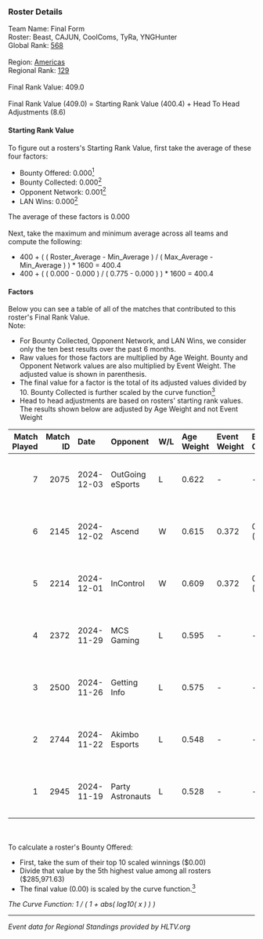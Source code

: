 ### Roster Details<br />
Team Name: Final Form<br />
Roster: Beast, CAJUN, CoolComs, TyRa, YNGHunter<br />
Global Rank: [568](../../standings_global_2025_02_28.md)<br />
<br />
Region: [Americas]( ../../standings_americas_2025_02_28.md)<br />
Regional Rank: [129]( ../../standings_americas_2025_02_28.md)<br />
<br />
Final Rank Value:  409.0<br />
<br />
Final Rank Value (409.0) = Starting Rank Value (400.4) + Head To Head Adjustments (8.6)<br />

#### Starting Rank Value<br />
To figure out a rosters's Starting Rank Value, first take the average of these four factors:<br />
- Bounty Offered: 0.000[<sup>1</sup>](#table2)
- Bounty Collected: 0.000[<sup>2</sup>](#table1)
- Opponent Network: 0.001[<sup>2</sup>](#table1)
- LAN Wins: 0.000[<sup>2</sup>](#table1)

The average of these factors is 0.000<br />
<br />
Next, take the maximum and minimum average across all teams and compute the following:<br />
- 400 + ( ( Roster_Average - Min_Average ) / ( Max_Average - Min_Average ) ) * 1600 = 400.4
- 400 + ( ( 0.000 - 0.000 ) / ( 0.775 - 0.000 ) ) * 1600 = 400.4


#### Factors<br />
Below you can see a table of all of the matches that contributed to this roster's Final Rank Value.<br />
Note:<br />

- For Bounty Collected, Opponent Network, and LAN Wins, we consider only the ten best results over the past 6 months.
- Raw values for those factors are multiplied by Age Weight. Bounty and Opponent Network values are also multiplied by Event Weight. The adjusted value is shown in parenthesis.
- The final value for a factor is the total of its adjusted values divided by 10. Bounty Collected is further scaled by the curve function[<sup>3</sup>](#curveFunction)
- Head to head adjustments are based on rosters' starting rank values. The results shown below are adjusted by Age Weight and not Event Weight
<span id="table1"></span><br />


| Match Played | Match ID | Date       | Opponent         | W/L | Age Weight | Event Weight | Bounty Collected | Opponent Network | LAN Wins  | H2H Adj. | Roster                                  |
| -: | -: | :- | :- | :- | :- | :- | :- | :- | :- | -: | :- |
|            7 |     2075 | 2024-12-03 | OutGoing eSports | L   | 0.622      | -            | -                | -                | -         |    -3.88 | Beast, CAJUN, CoolComs, TyRa, YNGHunter |
|            6 |     2145 | 2024-12-02 | Ascend           | W   | 0.615      | 0.372        | 0.000 (0.000)    | 0.030 (0.007)    | 0 (0.000) |    11.71 | Beast, CAJUN, CoolComs, TyRa, YNGHunter |
|            5 |     2214 | 2024-12-01 | InControl        | W   | 0.609      | 0.372        | 0.000 (0.000)    | 0.000 (0.000)    | 0 (0.000) |     9.41 | Beast, CAJUN, CoolComs, TyRa, YNGHunter |
|            4 |     2372 | 2024-11-29 | MCS Gaming       | L   | 0.595      | -            | -                | -                | -         |    -3.57 | Beast, CAJUN, CoolComs, TyRa, YNGHunter |
|            3 |     2500 | 2024-11-26 | Getting Info     | L   | 0.575      | -            | -                | -                | -         |    -1.29 | Beast, CAJUN, CoolComs, TyRa, YNGHunter |
|            2 |     2744 | 2024-11-22 | Akimbo Esports   | L   | 0.548      | -            | -                | -                | -         |    -2.58 | Beast, CAJUN, CoolComs, TyRa, YNGHunter |
|            1 |     2945 | 2024-11-19 | Party Astronauts | L   | 0.528      | -            | -                | -                | -         |    -1.20 | Beast, CAJUN, CoolComs, TyRa, YNGHunter |

<br />
<span id="table2"></span><br />
To calculate a roster's Bounty Offered:<br />

- First, take the sum of their top 10 scaled winnings ($0.00)
- Divide that value by the 5th highest value among all rosters ($285,971.63)
- The final value (0.00) is scaled by the curve function.[<sup>3</sup>](#curveFunction)

<span id="curveFunction"></span>_The Curve Function: 1 / ( 1 + abs( log10( x ) ) )_<br />

---
_Event data for Regional Standings provided by HLTV.org_<br />
